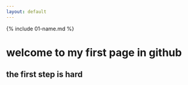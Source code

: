 ```yaml
---
layout: default
---
```


{% include 01-name.md %}
# welcome to my first page in github
## the first step is hard 
